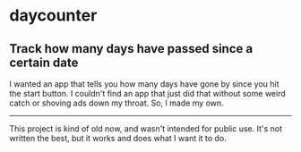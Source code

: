 # daycounter

## Track how many days have passed since a certain date

I wanted an app that tells you how many days have gone by since you hit the start button. I couldn't find an app that just did that without some weird catch or shoving ads down my throat. So, I made my own.

---

This project is kind of old now, and wasn't intended for public use. It's not written the best, but it works and does what I want it to do.
